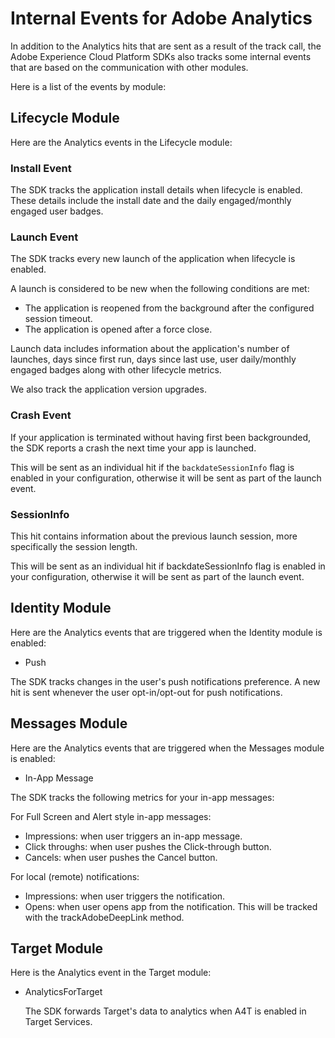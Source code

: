 # Internal Events for Adobe Analytics

In addition to the Analytics hits that are sent as a result of the track call, the Adobe Experience Cloud Platform SDKs also tracks some internal events that are based on the communication with other modules.

Here is a list of the events by module:

## Lifecycle Module

Here are the Analytics events in the Lifecycle module:

### Install Event

The SDK tracks the application install details when lifecycle is enabled. These details include the install date and the daily engaged/monthly engaged user badges.

### Launch Event

The SDK tracks every new launch of the application when lifecycle is enabled.

A launch is considered to be new when the following conditions are met:

* The application is reopened from the background after the configured session timeout.
* The application is opened after a force close.

Launch data includes information about the application's number of launches, days since first run, days since last use, user daily/monthly engaged badges along with other lifecycle metrics.

We also track the application version upgrades.

### Crash Event

If your application is terminated without having first been backgrounded, the SDK reports a crash the next time your app is launched.

This will be sent as an individual hit if the `backdateSessionInfo` flag is enabled in your configuration, otherwise it will be sent as part of the launch event.

### SessionInfo

This hit contains information about the previous launch session, more specifically the session length.

This will be sent as an individual hit if backdateSessionInfo flag is enabled in your configuration, otherwise it will be sent as part of the launch event.

## Identity Module

Here are the Analytics events that are triggered when the Identity module is enabled:

* Push

The SDK tracks changes in the user's push notifications preference. A new hit is sent whenever the user opt-in/opt-out for push notifications.

## Messages Module

Here are the Analytics events that are triggered when the Messages module is enabled:

* In-App Message

The SDK tracks the following metrics for your in-app messages:

For Full Screen and Alert style in-app messages:

* Impressions: when user triggers an in-app message.
* Click throughs: when user pushes the Click-through button.
* Cancels: when user pushes the Cancel button.

For local \(remote\) notifications:

* Impressions: when user triggers the notification.
* Opens: when user opens app from the notification. This will be tracked with the trackAdobeDeepLink method.

## Target Module

Here is the Analytics event in the Target module:

* AnalyticsForTarget

  The SDK forwards Target's data to analytics when A4T is enabled in Target Services.
